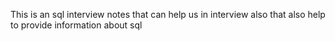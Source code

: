 This is an sql interview notes that can help us in interview 
also that also help to provide information about sql 
